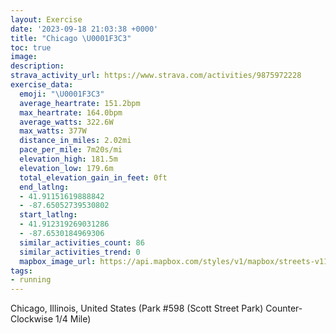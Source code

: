 ```yaml
---
layout: Exercise
date: '2023-09-18 21:03:38 +0000'
title: "Chicago \U0001F3C3"
toc: true
image:
description:
strava_activity_url: https://www.strava.com/activities/9875972228
exercise_data:
  emoji: "\U0001F3C3"
  average_heartrate: 151.2bpm
  max_heartrate: 164.0bpm
  average_watts: 322.6W
  max_watts: 377W
  distance_in_miles: 2.02mi
  pace_per_mile: 7m20s/mi
  elevation_high: 181.5m
  elevation_low: 179.6m
  total_elevation_gain_in_feet: 0ft
  end_latlng:
  - 41.91151619888842
  - -87.65052739530802
  start_latlng:
  - 41.912319269031286
  - -87.6530184969306
  similar_activities_count: 86
  similar_activities_trend: 0
  mapbox_image_url: https://api.mapbox.com/styles/v1/mapbox/streets-v11/static/path-5+787af2-1.0(m%7Bx~Fdl~uO%40qBMQAMvByDLgAF_BNq%40%40q%40FGVDEM%40_A%3FqF%3FoDEiB%40iBCcD%40c%40LUZYRKt%40%3FPBBFBTCr%40BzC%40XFVJRVRTBx%40EXGJGLSHW%40_%40CeCAYGWQQ%5BMy%40BYDSFKJGLI%60%40BtCDb%40FNNPXJb%40%3Fn%40EPGNMN_%40CqDAQIUSW%5DGS%3Fy%40HQDKHILIZBjDDXDLTTRFbBMRML%5BAyCAk%40EOU_%40MGMA%7DALOJS%60%40A%7CBFhADNRTPHL%40nAETKR%5BBO%40c%40CmCAOIUOQSI%7D%40EaA%3Fg%40OoABa%40DEFFxC%3FrED%60AAhDF%60GEr%40KHOb%40%3F%5ECX%3F%60%40),pin-s-s+e5b22e(-87.65139,41.91175),pin-s-f+89ae00(-87.64889000000011,41.91104)/auto/800x800?access_token=pk.eyJ1Ijoiam9zaGJlY2ttYW4iLCJhIjoiY205eWR2aDd1MWZ6djJrbXc4a3M0bWZleiJ9.XiG9OWkNcZk2QzjJbxLB4A
tags:
- running
---
```




Chicago, Illinois, United States (Park #598 (Scott Street Park) Counter-Clockwise 1/4 Mile)
